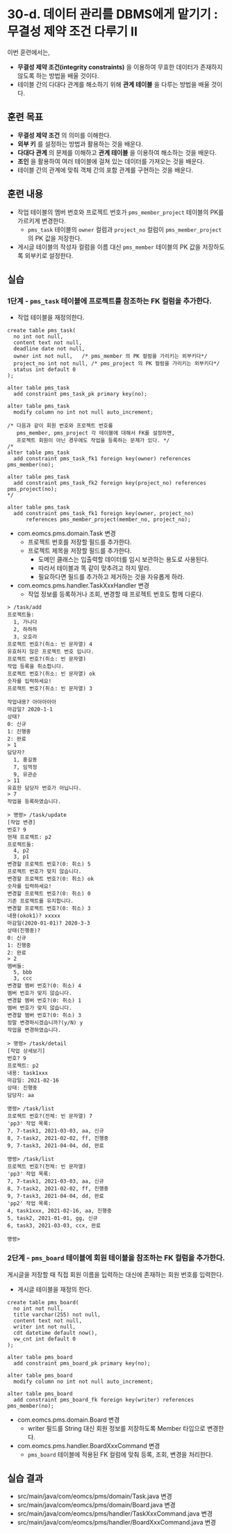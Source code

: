 # 30-d. 데이터 관리를 DBMS에게 맡기기 : 무결성 제약 조건 다루기 II

이번 훈련에서는,
- **무결성 제약 조건(integrity constraints)** 을 이용하여
  무효한 데이터가 존재하지 않도록 하는 방법을 배울 것이다.
- 테이블 간의 다대다 관계를 해소하기 위해 **관계 테이블** 을 다루는 방법을 배울 것이다.


## 훈련 목표
- **무결성 제약 조건** 의 의미를 이해한다.
- **외부 키** 를 설정하는 방법과 활용하는 것을 배운다.
- **다대다 관계** 의 문제를 이해하고 **관계 테이블** 을 이용하여 해소하는 것을 배운다.
- **조인** 을 활용하여 여러 테이블에 걸쳐 있는 데이터를 가져오는 것을 배운다.
- 테이블 간의 관계에 맞춰 객체 간의 포함 관계를 구현하는 것을 배운다.

## 훈련 내용
- 작업 테이블의 멤버 번호와 프로젝트 번호가
  `pms_member_project` 테이블의 PK를 가르키게 변경한다.
  - `pms_task` 테이블의 `owner` 컬럼과 `project_no` 컬럼이
    `pms_member_project`의 PK 값을 저장한다.
- 게시글 테이블의 작성자 컬럼을 이름 대신 `pms_member` 테이블의 PK 값을 저장하도록
  외부키로 설정한다.

## 실습

### 1단계 - `pms_task` 테이블에 프로젝트를 참조하는 FK 컬럼을 추가한다.

- 작업 테이블을 재정의한다.
```
create table pms_task(
  no int not null,
  content text not null,
  deadline date not null,
  owner int not null,   /* pms_member 의 PK 컬럼을 가리키는 외부키다*/
  project_no int not null, /* pms_project 의 PK 컬럼을 가리키는 외부키다*/
  status int default 0
);

alter table pms_task
  add constraint pms_task_pk primary key(no);

alter table pms_task
  modify column no int not null auto_increment;

/* 다음과 같이 회원 번호와 프로젝트 번호를
   pms_member, pms_project 각 테이블에 대해서 FK를 설정하면,
   프로젝트 회원이 아닌 경우에도 작업을 등록하는 문제가 있다. */
/*   
alter table pms_task
  add constraint pms_task_fk1 foreign key(owner) references pms_member(no);

alter table pms_task
  add constraint pms_task_fk2 foreign key(project_no) references pms_project(no);
*/

alter table pms_task
  add constraint pms_task_fk1 foreign key(owner, project_no)
      references pms_member_project(member_no, project_no);

```

- com.eomcs.pms.domain.Task 변경
  - 프로젝트 번호를 저장할 필드를 추가한다.
  - 프로젝트 제목을 저장할 필드를 추가한다.
    - 도메인 클래스는 입출력할 데이터를 임시 보관하는 용도로 사용된다.
    - 따라서 테이블과 똑 같이 맞추려고 하지 말라.
    - 필요하다면 필드를 추가하고 제거하는 것을 자유롭게 하라.
- com.eomcs.pms.handler.TaskXxxHandler 변경
  - 작업 정보를 등록하거나 조회, 변경할 때 프로젝트 번호도 함께 다룬다.

```
> /task/add
프로젝트들:
  1, 가나다
  2, 하하하
  3, 오호라
프로젝트 번호?(취소: 빈 문자열) 4
유효하지 않은 프로젝트 번호 입니다.
프로젝트 번호?(취소: 빈 문자열) 
작업 등록을 취소합니다.
프로젝트 번호?(취소: 빈 문자열) ok
숫자를 입력하세요!
프로젝트 번호?(취소: 빈 문자열) 3

작업내용? 아아아아아
마감일? 2020-1-1
상태?
0: 신규
1: 진행중
2: 완료
> 1
담당자?
  1, 홍길동
  7, 임꺽정
  9, 유관순
> 11
유효한 담당자 번호가 아닙니다.
> 7
작업을 등록하였습니다.

> 명령> /task/update
[작업 변경]
번호? 9
현재 프로젝트: p2
프로젝트들:
  4, p2
  3, p1
변경할 프로젝트 번호?(0: 취소) 5
프로젝트 번호가 맞지 않습니다.
변경할 프로젝트 번호?(0: 취소) ok
숫자를 입력하세요!
변경할 프로젝트 번호?(0: 취소) 0
기존 프로젝트를 유지합니다.
변경할 프로젝트 번호?(0: 취소) 3
내용(okok1)? xxxxx
마감일(2020-01-01)? 2020-3-3
상태(진행중)?
0: 신규
1: 진행중
2: 완료
> 2
멤버들:
  5, bbb
  3, ccc
변경할 멤버 번호?(0: 취소) 4
멤버 번호가 맞지 않습니다.
변경할 멤버 번호?(0: 취소) 1
멤버 번호가 맞지 않습니다.
변경할 멤버 번호?(0: 취소) 3
정말 변경하시겠습니까?(y/N) y
작업을 변경하였습니다.

> 명령> /task/detail
[작업 상세보기]
번호? 9
프로젝트: p2
내용: task1xxx
마감일: 2021-02-16
상태: 진행중
담당자: aa

명령> /task/list
프로젝트 번호?(전체: 빈 문자열) 7
'pp3' 작업 목록:
7, 7-task1, 2021-03-03, aa, 신규
8, 7-task2, 2021-02-02, ff, 진행중
9, 7-task3, 2021-04-04, dd, 완료

명령> /task/list
프로젝트 번호?(전체: 빈 문자열) 
'pp3' 작업 목록:
7, 7-task1, 2021-03-03, aa, 신규
8, 7-task2, 2021-02-02, ff, 진행중
9, 7-task3, 2021-04-04, dd, 완료
'pp2' 작업 목록:
4, task1xxx, 2021-02-16, aa, 진행중
5, task2, 2021-01-01, gg, 신규
6, task3, 2021-03-03, ccx, 완료

명령> 
```

### 2단계 - `pms_board` 테이블에 회원 테이블을 참조하는 FK 컬럼을 추가한다.

게시글을 저장할 때 직접 회원 이름을 입력하는 대신에 존재하는 회원 번호를 입력한다.

- 게시글 테이블을 재정의 한다.
```
create table pms_board(
  no int not null,
  title varchar(255) not null,
  content text not null,
  writer int not null,
  cdt datetime default now(),
  vw_cnt int default 0
);

alter table pms_board
  add constraint pms_board_pk primary key(no);

alter table pms_board
  modify column no int not null auto_increment;

alter table pms_board
  add constraint pms_board_fk foreign key(writer) references pms_member(no);
```

- com.eomcs.pms.domain.Board 변경
  - writer 필드를 String 대신 회원 정보를 저장하도록 Member 타입으로 변경한다.
- com.eomcs.pms.handler.BoardXxxCommand 변경
  - `pms_board` 테이블에 적용된 FK 컬럼에 맞춰 등록, 조회, 변경을 처리한다.

## 실습 결과
- src/main/java/com/eomcs/pms/domain/Task.java 변경
- src/main/java/com/eomcs/pms/domain/Board.java 변경
- src/main/java/com/eomcs/pms/handler/TaskXxxCommand.java 변경
- src/main/java/com/eomcs/pms/handler/BoardXxxCommand.java 변경
